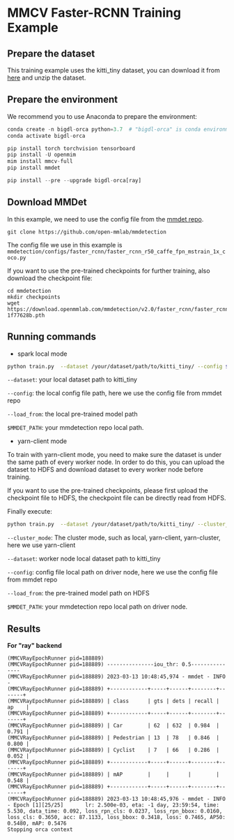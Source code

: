 # MMCV Faster-RCNN Training Example

## Prepare the dataset

This training example uses the kitti_tiny dataset, you can download it from [here](https://download.openmmlab.com/mmdetection/data/kitti_tiny.zip) and unzip the dataset.

## Prepare the environment

We recommend you to use Anaconda to prepare the environment:

```python
conda create -n bigdl-orca python=3.7  # "bigdl-orca" is conda environment name, you can use any name you like.
conda activate bigdl-orca

pip install torch torchvision tensorboard
pip install -U openmim
mim install mmcv-full
pip install mmdet

pip install --pre --upgrade bigdl-orca[ray]
```

## Download MMDet

In this example, we need to use the config file from the [mmdet repo](https://github.com/open-mmlab/mmdetection).

```
git clone https://github.com/open-mmlab/mmdetection
```

The config file we use in this example is `mmdetection/configs/faster_rcnn/faster_rcnn_r50_caffe_fpn_mstrain_1x_coco.py`

If you want to use the pre-trained checkpoints for further training, also download the checkpoint file:

```
cd mmdetection
mkdir checkpoints
wget https://download.openmmlab.com/mmdetection/v2.0/faster_rcnn/faster_rcnn_r50_caffe_fpn_mstrain_3x_coco/faster_rcnn_r50_caffe_fpn_mstrain_3x_coco_20210526_095054-1f77628b.pth
```

## Running commands

- spark local mode

```bash
python train.py  --dataset /your/dataset/path/to/kitti_tiny/ --config $MMDET_PATH/configs/faster_rcnn/faster_rcnn_r50_caffe_fpn_mstrain_1x_coco.py --load_from $MMDET_PATH/checkpoints/faster_rcnn_r50_caffe_fpn_mstrain_3x_coco_20210526_095054-1f77628b.pth
```
`--dataset`: your local dataset path to kitti_tiny

`--config`: the local config file path, here we use the config file from mmdet repo

`--load_from`: the local pre-trained model path

`$MMDET_PATH`: your mmdetection repo local path.


- yarn-client mode

To train with yarn-client mode, you need to make sure the dataset is under the same path of every worker node. In order to do this, you can upload the dataset to HDFS and download dataset to every worker node before training.

If you want to use the pre-trained checkpoints, please first upload the checkpoint file to HDFS, the checkpoint file can be directly read from HDFS.

Finally execute:

```bash
python train.py  --dataset /your/dataset/path/to/kitti_tiny/ --cluster_mode yarn-client --config $MMDET_PATH/configs/faster_rcnn/faster_rcnn_r50_caffe_fpn_mstrain_1x_coco.py --load_from hdfs://ip:port/your/hdfs/path/to/faster_rcnn_r50_caffe_fpn_mstrain_3x_coco_20210526_095054-1f77628b.pth
```

`--cluster_mode`: The cluster mode, such as local, yarn-client, yarn-cluster, here we use yarn-client

`--dataset`: worker node local dataset path to kitti_tiny

`--config`: config file local path on driver node, here we use the config file from mmdet repo

`--load_from`: the pre-trained model path on HDFS

`$MMDET_PATH`: your mmdetection repo local path on driver node.


## Results

**For "ray" backend**

```
(MMCVRayEpochRunner pid=188889)
(MMCVRayEpochRunner pid=188889) ---------------iou_thr: 0.5---------------
(MMCVRayEpochRunner pid=188889) 2023-03-13 10:48:45,974 - mmdet - INFO -
(MMCVRayEpochRunner pid=188889) +------------+-----+------+--------+-------+
(MMCVRayEpochRunner pid=188889) | class      | gts | dets | recall | ap    |
(MMCVRayEpochRunner pid=188889) +------------+-----+------+--------+-------+
(MMCVRayEpochRunner pid=188889) | Car        | 62  | 632  | 0.984  | 0.791 |
(MMCVRayEpochRunner pid=188889) | Pedestrian | 13  | 78   | 0.846  | 0.800 |
(MMCVRayEpochRunner pid=188889) | Cyclist    | 7   | 66   | 0.286  | 0.052 |
(MMCVRayEpochRunner pid=188889) +------------+-----+------+--------+-------+
(MMCVRayEpochRunner pid=188889) | mAP        |     |      |        | 0.548 |
(MMCVRayEpochRunner pid=188889) +------------+-----+------+--------+-------+
(MMCVRayEpochRunner pid=188889) 2023-03-13 10:48:45,976 - mmdet - INFO - Epoch [1][25/25]       lr: 2.500e-03, eta: -1 day, 23:59:54, time: 5.530, data_time: 0.092, loss_rpn_cls: 0.0237, loss_rpn_bbox: 0.0160, loss_cls: 0.3650, acc: 87.1133, loss_bbox: 0.3418, loss: 0.7465, AP50: 0.5480, mAP: 0.5476
Stopping orca context
```